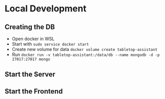 # Local Development

## Creating the DB

- Open docker in WSL
- Start with `sudo service docker start`
- Create new volume for data `docker volume create tabletop-assistant`
- Run `docker run -v tabletop-assistant:/data/db --name mongodb -d -p 27017:27017 mongo`

## Start the Server

## Start the Frontend
